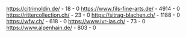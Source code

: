 https://citrimoldin.de/ - 18 - 0
https://www.fils-fine-arts.de/ - 4914 - 0
https://rittercollection.ch/ - 23 - 0
https://sitrag-blachen.ch/ - 1188 - 0
https://wfw.ch/ - 618 - 0
https://www.ivr-ias.ch/ - 73 - 0
https://www.alpenhain.de/ - 803 - 0